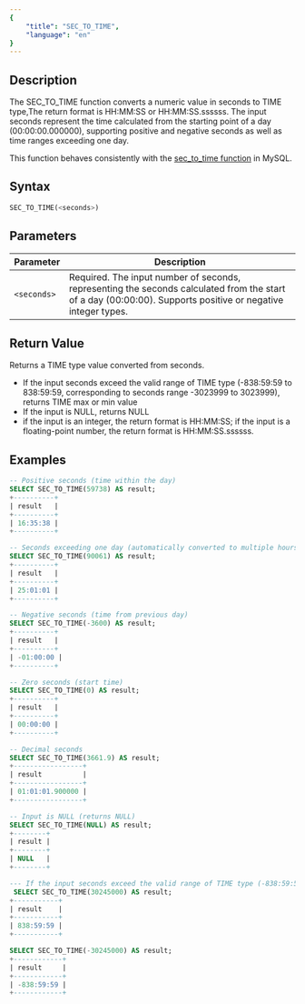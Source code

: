 ```yaml
---
{
    "title": "SEC_TO_TIME",
    "language": "en"
}
---
```


## Description

The SEC_TO_TIME function converts a numeric value in seconds to TIME type,The return format is HH:MM:SS or HH:MM:SS.ssssss. The input seconds represent the time calculated from the starting point of a day (00:00:00.000000), supporting positive and negative seconds as well as time ranges exceeding one day.

This function behaves consistently with the [sec_to_time function](https://dev.mysql.com/doc/refman/8.4/en/date-and-time-functions.html#function_sec-to-time) in MySQL.

## Syntax

```sql
SEC_TO_TIME(<seconds>)
```

## Parameters

| Parameter   | Description                                                                                                                                                   |
|-------------|---------------------------------------------------------------------------------------------------------------------------------------------------------------|
| `<seconds>` | Required. The input number of seconds, representing the seconds calculated from the start of a day (00:00:00). Supports positive or negative integer types. |

## Return Value

Returns a TIME type value converted from seconds.
- If the input seconds exceed the valid range of TIME type (-838:59:59 to 838:59:59, corresponding to seconds range -3023999 to 3023999), returns TIME max or min value
- If the input is NULL, returns NULL
- if the input is an integer, the return format is HH:MM:SS; if the input is a floating-point number, the return format is HH:MM:SS.ssssss.

## Examples

```sql
-- Positive seconds (time within the day)
SELECT SEC_TO_TIME(59738) AS result;
+----------+
| result   |
+----------+
| 16:35:38 |
+----------+

-- Seconds exceeding one day (automatically converted to multiple hours)
SELECT SEC_TO_TIME(90061) AS result;
+----------+
| result   |
+----------+
| 25:01:01 |
+----------+

-- Negative seconds (time from previous day)
SELECT SEC_TO_TIME(-3600) AS result;
+----------+
| result   |
+----------+
| -01:00:00 |
+----------+

-- Zero seconds (start time)
SELECT SEC_TO_TIME(0) AS result;
+----------+
| result   |
+----------+
| 00:00:00 |
+----------+

-- Decimal seconds
SELECT SEC_TO_TIME(3661.9) AS result;
+-----------------+
| result          |
+-----------------+
| 01:01:01.900000 |
+-----------------+

-- Input is NULL (returns NULL)
SELECT SEC_TO_TIME(NULL) AS result;
+--------+
| result |
+--------+
| NULL   |
+--------+

--- If the input seconds exceed the valid range of TIME type (-838:59:59 to 838:59:59, corresponding to seconds range -3023999 to 3023999), returns TIME max or min value
 SELECT SEC_TO_TIME(30245000) AS result;
+-----------+
| result    |
+-----------+
| 838:59:59 |
+-----------+

SELECT SEC_TO_TIME(-30245000) AS result;
+------------+
| result     |
+------------+
| -838:59:59 |
+------------+
```